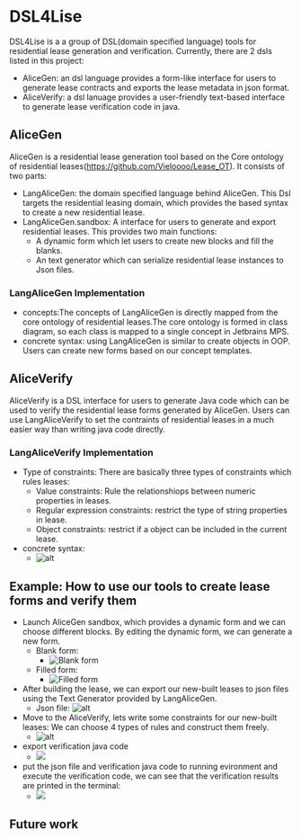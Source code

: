 # DSL4Lise

DSL4Lise is a a group of DSL(domain specified language) tools for residential lease generation and verification. Currently, there are 2 dsls listed in this project:

- AliceGen: an dsl language provides a form-like interface for users to generate lease contracts and exports the lease metadata in json format.
- AliceVerify: a dsl lanuage provides a user-friendly text-based interface to generate lease verification code in java.

## AliceGen

AliceGen is a residential lease generation tool based on the Core ontology of residential leases(https://github.com/Vieloooo/Lease_OT). It consists of two parts:

- LangAliceGen: the domain specified language behind AliceGen. This Dsl targets the residential leasing domain, which provides the based syntax to create a new residential lease.
- LangAliceGen.sandbox: A interface for users to generate and export residential leases. This provides two main functions:
  - A dynamic form which let users to create new blocks and fill the blanks.
  - An text generator which can serialize residential lease instances to Json files.

### LangAliceGen Implementation


- concepts:The concepts of LangAliceGen is directly mapped from the core ontology of residential leases.The core ontology is formed in class diagram, so each class is mapped to a single concept in Jetbrains MPS.
- concrete syntax: using LangAliceGen is similar to create objects in OOP. Users can create new forms based on our concept templates.

## AliceVerify

AliceVerify is a DSL interface for users to generate Java code which can be used to verify the residential lease forms generated by AliceGen. Users can use LangAliceVerify to set the contraints of residential leases in a much easier way than writing java code directly.

### LangAliceVerify Implementation

- Type of constraints: There are basically three types of constraints which rules leases: 
  - Value constraints: Rule the relationshiops between numeric properties in leases. 
  - Regular expression constraints: restrict the type of string properties in lease. 
  - Object constraints: restrict if a object can be included in the current lease.
- concrete syntax: 
    - ![alt](assets/blank_aliceverify.png)
## Example: How to use our tools to create lease forms and verify them

- Launch AliceGen sandbox, which provides a dynamic form and we can choose different blocks. By editing the dynamic form, we can generate a new form.
    - Blank form:
      - ![Blank form](assets/alicegen_blank_form.png)
    - Filled form:
      - ![Filled form](assets/Alice_gen_filled_form.png)
- After building the lease,  we can export our new-built leases to json files using the Text Generator provided by LangAliceGen. 
  - Json file: ![alt](assets/json.png)
- Move to the AliceVerify, lets write some constraints for our new-built leases: We can choose 4 types of rules and construct them freely. 
  - ![alt](assets/Screenshot%20from%202022-11-16%2023-07-51.png)
- export verification java code
  - ![](assets/gened_java.png)
- put the json file and verification java code to running evironment and execute the verification code, we can see that the verification results are printed in the terminal: 
  - ![](assets/running.png)

## Future work

